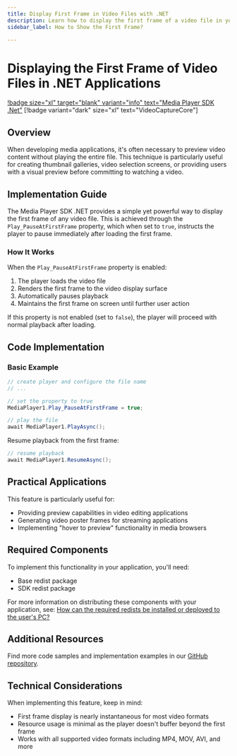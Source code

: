 ```yaml
---
title: Display First Frame in Video Files with .NET
description: Learn how to display the first frame of a video file in your .NET applications using the Media Player SDK. Complete C# code examples for WinForms, WPF, and console applications with detailed implementation steps.
sidebar_label: How to Show the First Frame?

---
```


# Displaying the First Frame of Video Files in .NET Applications

[!badge size="xl" target="blank" variant="info" text="Media Player SDK .Net"](https://www.visioforge.com/media-player-sdk-net) [!badge variant="dark" size="xl" text="VideoCaptureCore"]

## Overview

When developing media applications, it's often necessary to preview video content without playing the entire file. This technique is particularly useful for creating thumbnail galleries, video selection screens, or providing users with a visual preview before committing to watching a video.

## Implementation Guide

The Media Player SDK .NET provides a simple yet powerful way to display the first frame of any video file. This is achieved through the `Play_PauseAtFirstFrame` property, which when set to `true`, instructs the player to pause immediately after loading the first frame.

### How It Works

When the `Play_PauseAtFirstFrame` property is enabled:

1. The player loads the video file
2. Renders the first frame to the video display surface
3. Automatically pauses playback
4. Maintains the first frame on screen until further user action

If this property is not enabled (set to `false`), the player will proceed with normal playback after loading.

## Code Implementation

### Basic Example

```cs
// create player and configure the file name
// ...

// set the property to true
MediaPlayer1.Play_PauseAtFirstFrame = true;

// play the file
await MediaPlayer1.PlayAsync();
```

Resume playback from the first frame:

```cs
// resume playback
await MediaPlayer1.ResumeAsync();
```

## Practical Applications

This feature is particularly useful for:

- Providing preview capabilities in video editing applications
- Generating video poster frames for streaming applications
- Implementing "hover to preview" functionality in media browsers

## Required Components

To implement this functionality in your application, you'll need:

- Base redist package
- SDK redist package

For more information on distributing these components with your application, see: [How can the required redists be installed or deployed to the user's PC?](../deployment.md)

## Additional Resources

Find more code samples and implementation examples in our [GitHub repository](https://github.com/visioforge/.Net-SDK-s-samples).

## Technical Considerations

When implementing this feature, keep in mind:

- First frame display is nearly instantaneous for most video formats
- Resource usage is minimal as the player doesn't buffer beyond the first frame
- Works with all supported video formats including MP4, MOV, AVI, and more
